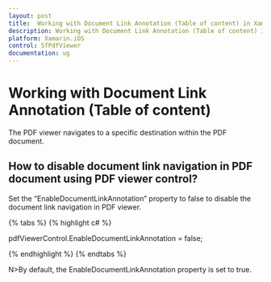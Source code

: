 ```yaml
---
layout: post
title:  Working with Document Link Annotation (Table of content) in Xamarin.iOS PDF viewer | Syncfusion
description: Working with Document Link Annotation (Table of content) in Xamarin.iOS PDF viewer
platform: Xamarin.iOS
control: SfPdfViewer
documentation: ug
---
```


# Working with Document Link Annotation (Table of content)

The PDF viewer navigates to a specific destination within the PDF document.


## How to disable document link navigation in PDF document using PDF viewer control?

Set the “EnableDocumentLinkAnnotation” property to false to disable the document link navigation in PDF viewer. 

{% tabs %}
{% highlight c# %}

pdfViewerControl.EnableDocumentLinkAnnotation = false;

{% endhighlight %}
{% endtabs %}

N>By default, the EnableDocumentLinkAnnotation property is set to true.
